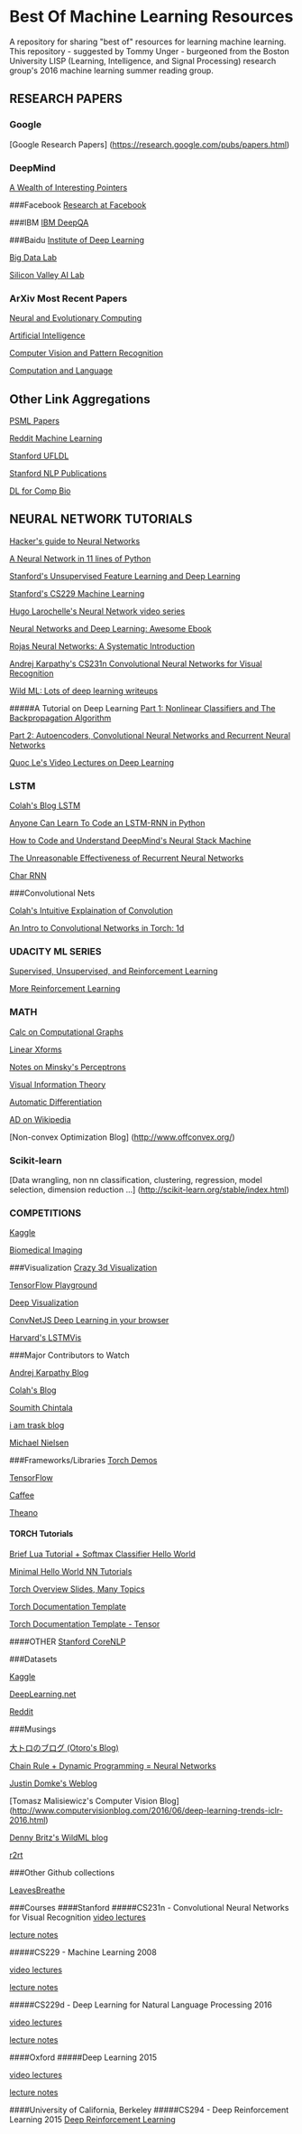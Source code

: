 # Best Of Machine Learning Resources
A repository for sharing "best of" resources for learning machine learning. This repository - suggested by Tommy Unger - burgeoned from the Boston University LISP (Learning, Intelligence, and Signal Processing) research group's 2016 machine learning summer reading group.

## RESEARCH PAPERS

### Google
[Google Research Papers] (https://research.google.com/pubs/papers.html)

### DeepMind
[A Wealth of Interesting Pointers](https://deepmind.com/publications.html)

###Facebook
[Research at Facebook](https://research.facebook.com/publications/)

###IBM
[IBM DeepQA](http://researcher.watson.ibm.com/researcher/view_group_pubs.php?grp=2099)

###Baidu
[Institute of Deep Learning](http://research.baidu.com/institute-of-deep-learning/)

[Big Data Lab](http://research.baidu.com/big-data-lab/)

[Silicon Valley AI Lab](http://research.baidu.com/silicon-valley-ai-lab/)

### ArXiv Most Recent Papers

[Neural and Evolutionary Computing](http://arxiv.org/list/cs.NE/recent)

[Artificial Intelligence](http://arxiv.org/list/cs.AI/recent)

[Computer Vision and Pattern Recognition](http://arxiv.org/list/cs.CV/recent)

[Computation and Language](http://arxiv.org/list/cs.CL/recent)

## Other Link Aggregations

[PSML Papers](https://github.com/PSML/papers)

[Reddit Machine Learning](https://www.reddit.com/r/MachineLearning/wiki/index)

[Stanford UFLDL](http://deeplearning.stanford.edu/wiki/index.php/UFLDL_Recommended_Readings)

[Stanford NLP Publications](http://nlp.stanford.edu/pubs/)

[DL for Comp Bio](https://github.com/pimentel/deep_learning_papers)

## NEURAL NETWORK TUTORIALS

[Hacker's guide to Neural Networks](http://karpathy.github.io/neuralnets/)

[A Neural Network in 11 lines of Python](https://iamtrask.github.io//2015/07/12/basic-python-network/)

[Stanford's Unsupervised Feature Learning and Deep Learning](http://deeplearning.stanford.edu/wiki/index.php/UFLDL_Tutorial)

[Stanford's CS229 Machine Learning](http://cs229.stanford.edu/materials.html)

[Hugo Larochelle's Neural Network video series](https://www.youtube.com/playlist?list=PL6Xpj9I5qXYEcOhn7TqghAJ6NAPrNmUBH)

[Neural Networks and Deep Learning: Awesome Ebook](http://neuralnetworksanddeeplearning.com/index.html)

[Rojas Neural Networks: A Systematic Introduction](https://page.mi.fu-berlin.de/rojas/neural/neuron.pdf)

[Andrej Karpathy's CS231n Convolutional Neural Networks for Visual Recognition](http://cs231n.github.io/assignments2016/assignment1/)

[Wild ML: Lots of deep learning writeups](http://www.wildml.com/)

#####A Tutorial on Deep Learning
[Part 1: Nonlinear Classifiers and The Backpropagation Algorithm](http://cs.stanford.edu/~quocle/tutorial1.pdf)

[Part 2: Autoencoders, Convolutional Neural Networks and Recurrent Neural Networks](http://cs.stanford.edu/~quocle/tutorial2.pdf)

[Quoc Le's Video Lectures on Deep Learning](http://www.trivedigaurav.com/blog/quoc-les-lectures-on-deep-learning/)



### LSTM

[Colah's Blog LSTM](http://colah.github.io/posts/2015-08-Understanding-LSTMs/)

[Anyone Can Learn To Code an LSTM-RNN in Python](https://iamtrask.github.io//2015/11/15/anyone-can-code-lstm/)

[How to Code and Understand DeepMind's Neural Stack Machine](https://iamtrask.github.io//2016/02/25/deepminds-neural-stack-machine/)

[The Unreasonable Effectiveness of Recurrent Neural Networks](http://karpathy.github.io/2015/05/21/rnn-effectiveness/)

[Char RNN](https://github.com/karpathy/char-rnn)

###Convolutional Nets

[Colah's Intuitive Explaination of Convolution](http://colah.github.io/posts/2014-07-Understanding-Convolutions/)

[An Intro to Convolutional Networks in Torch: 1d](http://supercomputingblog.com/machinelearning/an-intro-to-convolutional-networks-in-torch/)

### UDACITY ML SERIES

[Supervised, Unsupervised, and Reinforcement Learning](https://www.udacity.com/course/machine-learning--ud262)

[More Reinforcement Learning](https://www.udacity.com/course/reinforcement-learning--ud600)

### MATH

[Calc on Computational Graphs](http://colah.github.io/posts/2015-08-Backprop/)

[Linear Xforms](http://linear.ups.edu/html/section-LT.html)

[Notes on Minsky's Perceptrons](http://www.cacs.louisiana.edu/~maida/Classes/csce588/chapter6_supervisedLearning_weekOfMar30.pdf)

[Visual Information Theory](http://colah.github.io/posts/2015-09-Visual-Information/)

[Automatic Differentiation](http://alexey.radul.name/ideas/2013/introduction-to-automatic-differentiation/#ad-tool-space)

[AD on Wikipedia](https://en.wikipedia.org/wiki/Automatic_differentiation)

[Non-convex Optimization Blog] (http://www.offconvex.org/)

### Scikit-learn

[Data wrangling, non nn classification, clustering, regression, model selection, dimension reduction ...] (http://scikit-learn.org/stable/index.html)

### COMPETITIONS

[Kaggle](https://www.kaggle.com/)

[Biomedical Imaging](http://grand-challenge.org/All_Challenges/)

###Visualization
[Crazy 3d Visualization](http://www.robertsdionne.com/bouncingball/)

[TensorFlow Playground](http://playground.tensorflow.org/)

[Deep Visualization](http://yosinski.com/deepvis)

[ConvNetJS Deep Learning in your browser](http://cs.stanford.edu/people/karpathy/convnetjs/)

[Harvard's LSTMVis](http://lstm.seas.harvard.edu/)

###Major Contributors to Watch

[Andrej Karpathy Blog](http://karpathy.github.io/)

[Colah's Blog](http://colah.github.io/)

[Soumith Chintala](https://github.com/soumith)

[i am trask blog](https://iamtrask.github.io/)

[Michael Nielsen](http://michaelnielsen.org/)

###Frameworks/Libraries
[Torch Demos](https://github.com/torch/demos)

[TensorFlow](https://www.tensorflow.org/)

[Caffee](http://caffe.berkeleyvision.org/)

[Theano](https://github.com/Theano/Theano)

#### TORCH Tutorials
[Brief Lua Tutorial + Softmax Classifier Hello World](http://mdtux89.github.io/2015/12/11/torch-tutorial.html)

[Minimal Hello World NN Tutorials](https://github.com/rudrapoudel/hello_ml)

[Torch Overview Slides, Many Topics](https://github.com/nicholas-leonard/slides/blob/master/torch7.md)

[Torch Documentation Template](http://jucor.github.io/torch-doc-template)

[Torch Documentation Template - Tensor](http://jucor.github.io/torch-doc-template/tensor.html#toc_0)

####OTHER
[Stanford CoreNLP](http://stanfordnlp.github.io/CoreNLP/index.html)

###Datasets

[Kaggle](https://www.kaggle.com/datasets)

[DeepLearning.net](http://deeplearning.net/datasets/)

[Reddit](https://www.reddit.com/r/datasets)

###Musings

[大トロのブログ  (Otoro's Blog)](http://blog.otoro.net/)

[Chain Rule + Dynamic Programming = Neural Networks](http://blog.ezyang.com/2011/05/neural-networks/)

[Justin Domke's Weblog](https://justindomke.wordpress.com/)

[Tomasz Malisiewicz's Computer Vision Blog] (http://www.computervisionblog.com/2016/06/deep-learning-trends-iclr-2016.html)

[Denny Britz's WildML blog](http://www.wildml.com/)

[r2rt](http://r2rt.com/)

###Other Github collections

[LeavesBreathe](https://github.com/LeavesBreathe/tensorflow_with_latest_papers)

###Courses
####Stanford
#####CS231n - Convolutional Neural Networks for Visual Recognition
[video lectures](https://www.youtube.com/playlist?list=PL16j5WbGpaM0_Tj8CRmurZ8Kk1gEBc7fg)

[lecture notes](http://cs231n.github.io/)

#####CS229 - Machine Learning 2008

[video lectures](https://www.youtube.com/playlist?list=PLA89DCFA6ADACE599)

[lecture notes](http://cs229.stanford.edu/materials.html)

#####CS229d - Deep Learning for Natural Language Processing 2016

[video lectures](https://www.youtube.com/playlist?list=PLlJy-eBtNFt4CSVWYqscHDdP58M3zFHIG)

[lecture notes](http://cs224d.stanford.edu/syllabus.html)

####Oxford
#####Deep Learning 2015

[video lectures](https://www.youtube.com/playlist?list=PLE6Wd9FR--EfW8dtjAuPoTuPcqmOV53Fu)

[lecture notes](https://www.cs.ox.ac.uk/people/nando.defreitas/machinelearning/)

####University of California, Berkeley
#####CS294 - Deep Reinforcement Learning 2015
[Deep Reinforcement Learning](http://rll.berkeley.edu/deeprlcourse/)
